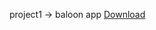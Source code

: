 project1 -> baloon app [Download](https://drive.google.com/uc?export=download&id=1wWUvQY3DPauyLtdYV8C5WrMEfW8x_xzG)

